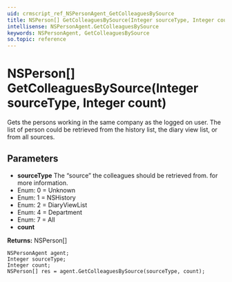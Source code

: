```yaml
---
uid: crmscript_ref_NSPersonAgent_GetColleaguesBySource
title: NSPerson[] GetColleaguesBySource(Integer sourceType, Integer count)
intellisense: NSPersonAgent.GetColleaguesBySource
keywords: NSPersonAgent, GetColleaguesBySource
so.topic: reference
---
```


# NSPerson[] GetColleaguesBySource(Integer sourceType, Integer count)

Gets the persons working in the same company as the logged on user. The list of person could be retrieved from the history list, the diary view list, or from all sources.

## Parameters

* **sourceType** The “source” the colleagues should be retrieved from. <see cref="AssociateSourceType"/> for more information.
* Enum: 0 = Unknown 
* Enum: 1 = NSHistory 
* Enum: 2 = DiaryViewList 
* Enum: 4 = Department 
* Enum: 7 = All 
* **count** 

**Returns:** NSPerson[]

```crmscript
NSPersonAgent agent;
Integer sourceType;
Integer count;
NSPerson[] res = agent.GetColleaguesBySource(sourceType, count);
```


